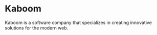 # Kaboom

Kaboom is a software company that specializes in creating innovative solutions for the modern web.
